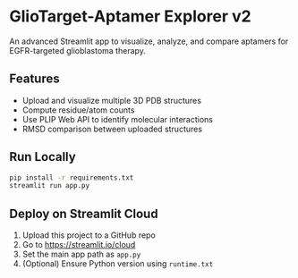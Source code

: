 # GlioTarget-Aptamer Explorer v2

An advanced Streamlit app to visualize, analyze, and compare aptamers for EGFR-targeted glioblastoma therapy.

## Features
- Upload and visualize multiple 3D PDB structures
- Compute residue/atom counts
- Use PLIP Web API to identify molecular interactions
- RMSD comparison between uploaded structures

## Run Locally

```bash
pip install -r requirements.txt
streamlit run app.py
```

## Deploy on Streamlit Cloud

1. Upload this project to a GitHub repo
2. Go to https://streamlit.io/cloud
3. Set the main app path as `app.py`
4. (Optional) Ensure Python version using `runtime.txt`
